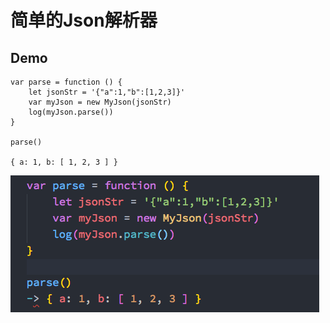# 简单的Json解析器 

## Demo
```
var parse = function () {
    let jsonStr = '{"a":1,"b":[1,2,3]}'
    var myJson = new MyJson(jsonStr)
    log(myJson.parse())
}

parse()

{ a: 1, b: [ 1, 2, 3 ] }
```

![avatar](https://github.com/chendss/JsonParse-Json/blob/cyl/1.png)
